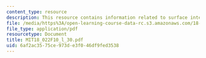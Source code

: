 ```yaml
---
content_type: resource
description: This resource contains information related to surface integrals.
file: /media/https%3A/open-learning-course-data-rc.s3.amazonaws.com/18-022-calculus-of-several-variables-fall-2010/6af2ac3575ce973de3f046df9fed3538_MIT18_022F10_l_30.pdf
file_type: application/pdf
resourcetype: Document
title: MIT18_022F10_l_30.pdf
uid: 6af2ac35-75ce-973d-e3f0-46df9fed3538
---
```

